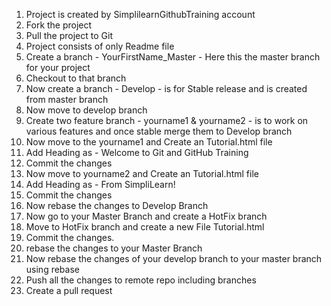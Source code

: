 1.	Project <name of the project> is created by SimplilearnGithubTraining account 
2.	Fork the project
3.	Pull the project to Git 
4.	Project consists of only Readme file
5.	Create a branch  - YourFirstName_Master - Here this the master branch for your project
6.	Checkout to that branch
7.	Now create a branch - Develop - is for Stable release and is created from master branch
8.	Now move to develop branch
9.	Create two feature branch - yourname1 & yourname2  -  is to work on various features and once stable merge them to Develop branch
10.	Now move to the yourname1 and Create an Tutorial.html file
11.	Add Heading as  -  Welcome to Git and GitHub Training
12.	Commit the changes
13.	Now move to yourname2 and Create an Tutorial.html file
14.	Add Heading as  -  From SimpliLearn!
15.	Commit the changes
16.	Now rebase the changes to Develop Branch
17.	Now go to your Master Branch and create a HotFix branch
18.	Move to HotFix branch and create a new File Tutorial.html
19.	Commit the changes.
20.	rebase the changes to your Master Branch
21.	Now rebase the changes of your develop branch to your master branch using rebase
22.	Push all the changes to remote repo including branches
23.	Create a pull request
